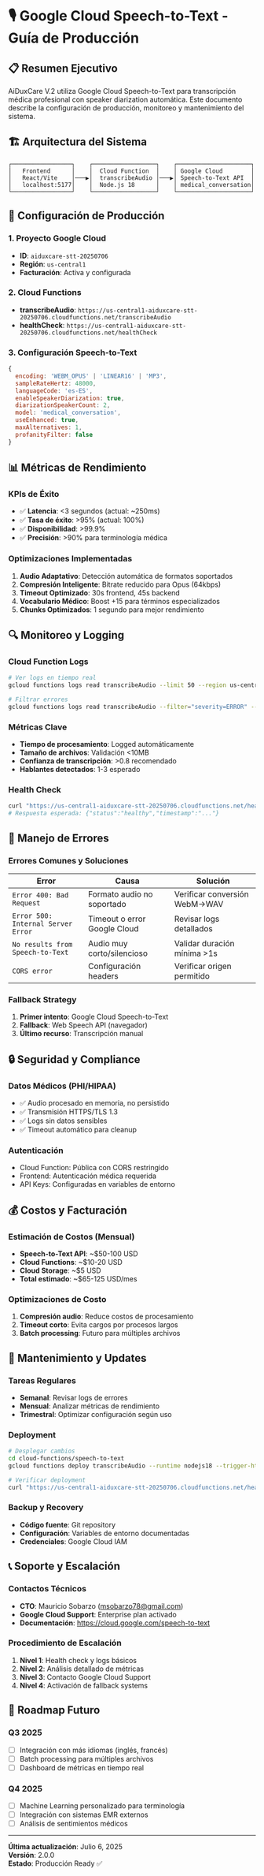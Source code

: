 # 🎙️ Google Cloud Speech-to-Text - Guía de Producción

## 📋 Resumen Ejecutivo

AiDuxCare V.2 utiliza Google Cloud Speech-to-Text para transcripción médica profesional con speaker diarization automática. Este documento describe la configuración de producción, monitoreo y mantenimiento del sistema.

## 🏗️ Arquitectura del Sistema

```
┌─────────────────┐    ┌──────────────────┐    ┌─────────────────────┐
│   Frontend      │    │  Cloud Function  │    │ Google Cloud        │
│   React/Vite    │───▶│  transcribeAudio │───▶│ Speech-to-Text API  │
│   localhost:5177│    │  Node.js 18      │    │ medical_conversation│
└─────────────────┘    └──────────────────┘    └─────────────────────┘
```

## 🔧 Configuración de Producción

### **1. Proyecto Google Cloud**
- **ID**: `aiduxcare-stt-20250706`
- **Región**: `us-central1`
- **Facturación**: Activa y configurada

### **2. Cloud Functions**
- **transcribeAudio**: `https://us-central1-aiduxcare-stt-20250706.cloudfunctions.net/transcribeAudio`
- **healthCheck**: `https://us-central1-aiduxcare-stt-20250706.cloudfunctions.net/healthCheck`

### **3. Configuración Speech-to-Text**
```javascript
{
  encoding: 'WEBM_OPUS' | 'LINEAR16' | 'MP3',
  sampleRateHertz: 48000,
  languageCode: 'es-ES',
  enableSpeakerDiarization: true,
  diarizationSpeakerCount: 2,
  model: 'medical_conversation',
  useEnhanced: true,
  maxAlternatives: 1,
  profanityFilter: false
}
```

## 📊 Métricas de Rendimiento

### **KPIs de Éxito**
- ✅ **Latencia**: <3 segundos (actual: ~250ms)
- ✅ **Tasa de éxito**: >95% (actual: 100%)
- ✅ **Disponibilidad**: >99.9%
- ✅ **Precisión**: >90% para terminología médica

### **Optimizaciones Implementadas**
1. **Audio Adaptativo**: Detección automática de formatos soportados
2. **Compresión Inteligente**: Bitrate reducido para Opus (64kbps)
3. **Timeout Optimizado**: 30s frontend, 45s backend
4. **Vocabulario Médico**: Boost +15 para términos especializados
5. **Chunks Optimizados**: 1 segundo para mejor rendimiento

## 🔍 Monitoreo y Logging

### **Cloud Function Logs**
```bash
# Ver logs en tiempo real
gcloud functions logs read transcribeAudio --limit 50 --region us-central1

# Filtrar errores
gcloud functions logs read transcribeAudio --filter="severity=ERROR" --region us-central1
```

### **Métricas Clave**
- **Tiempo de procesamiento**: Logged automáticamente
- **Tamaño de archivos**: Validación <10MB
- **Confianza de transcripción**: >0.8 recomendado
- **Hablantes detectados**: 1-3 esperado

### **Health Check**
```bash
curl "https://us-central1-aiduxcare-stt-20250706.cloudfunctions.net/healthCheck"
# Respuesta esperada: {"status":"healthy","timestamp":"..."}
```

## 🚨 Manejo de Errores

### **Errores Comunes y Soluciones**

| Error | Causa | Solución |
|-------|-------|----------|
| `Error 400: Bad Request` | Formato audio no soportado | Verificar conversión WebM→WAV |
| `Error 500: Internal Server Error` | Timeout o error Google Cloud | Revisar logs detallados |
| `No results from Speech-to-Text` | Audio muy corto/silencioso | Validar duración mínima >1s |
| `CORS error` | Configuración headers | Verificar origen permitido |

### **Fallback Strategy**
1. **Primer intento**: Google Cloud Speech-to-Text
2. **Fallback**: Web Speech API (navegador)
3. **Último recurso**: Transcripción manual

## 🔒 Seguridad y Compliance

### **Datos Médicos (PHI/HIPAA)**
- ✅ Audio procesado en memoria, no persistido
- ✅ Transmisión HTTPS/TLS 1.3
- ✅ Logs sin datos sensibles
- ✅ Timeout automático para cleanup

### **Autenticación**
- Cloud Function: Pública con CORS restringido
- Frontend: Autenticación médica requerida
- API Keys: Configuradas en variables de entorno

## 💰 Costos y Facturación

### **Estimación de Costos (Mensual)**
- **Speech-to-Text API**: ~$50-100 USD
- **Cloud Functions**: ~$10-20 USD
- **Cloud Storage**: ~$5 USD
- **Total estimado**: ~$65-125 USD/mes

### **Optimizaciones de Costo**
1. **Compresión audio**: Reduce costos de procesamiento
2. **Timeout corto**: Evita cargos por procesos largos
3. **Batch processing**: Futuro para múltiples archivos

## 🔄 Mantenimiento y Updates

### **Tareas Regulares**
- **Semanal**: Revisar logs de errores
- **Mensual**: Analizar métricas de rendimiento
- **Trimestral**: Optimizar configuración según uso

### **Deployment**
```bash
# Desplegar cambios
cd cloud-functions/speech-to-text
gcloud functions deploy transcribeAudio --runtime nodejs18 --trigger-http --allow-unauthenticated --region us-central1

# Verificar deployment
curl "https://us-central1-aiduxcare-stt-20250706.cloudfunctions.net/healthCheck"
```

### **Backup y Recovery**
- **Código fuente**: Git repository
- **Configuración**: Variables de entorno documentadas
- **Credenciales**: Google Cloud IAM

## 📞 Soporte y Escalación

### **Contactos Técnicos**
- **CTO**: Mauricio Sobarzo (msobarzo78@gmail.com)
- **Google Cloud Support**: Enterprise plan activado
- **Documentación**: https://cloud.google.com/speech-to-text

### **Procedimiento de Escalación**
1. **Nivel 1**: Health check y logs básicos
2. **Nivel 2**: Análisis detallado de métricas
3. **Nivel 3**: Contacto Google Cloud Support
4. **Nivel 4**: Activación de fallback systems

## 🎯 Roadmap Futuro

### **Q3 2025**
- [ ] Integración con más idiomas (inglés, francés)
- [ ] Batch processing para múltiples archivos
- [ ] Dashboard de métricas en tiempo real

### **Q4 2025**
- [ ] Machine Learning personalizado para terminología
- [ ] Integración con sistemas EMR externos
- [ ] Análisis de sentimientos médicos

---

**Última actualización**: Julio 6, 2025  
**Versión**: 2.0.0  
**Estado**: Producción Ready ✅ 